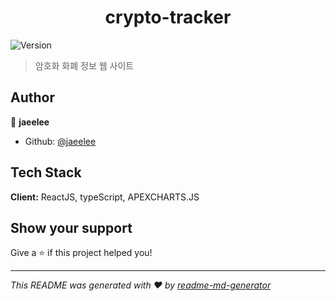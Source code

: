 <h1 align="center">crypto-tracker</h1>
<p>
  <img alt="Version" src="https://img.shields.io/badge/version-0.1.0-blue.svg?cacheSeconds=2592000" />
</p>

> 암호화 화폐 정보 웹 사이트

## Author

👤 **jaeelee**

* Github: [@jaeelee](https://github.com/jaeelee)

## Tech Stack

**Client:** ReactJS, typeScript, APEXCHARTS.JS

## Show your support

Give a ⭐️ if this project helped you!

***
_This README was generated with ❤️ by [readme-md-generator](https://github.com/kefranabg/readme-md-generator)_
